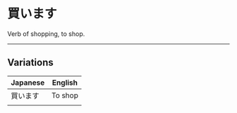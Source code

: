 # 買います

Verb of shopping, to shop. 
***
## Variations
| Japanese   | English    |
|--------------- | --------------- |
| 買います   | To shop   |
|           |           |  


